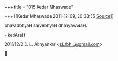 +++
title = "015 Kedar Mhaswade"

+++
[[Kedar Mhaswade	2011-12-09, 20:38:55 [Source](https://groups.google.com/g/samskrita/c/0UKbW_hqIFM)]]



bhavadbhyaH sarvebhyaH dhanyavAdaH.

  

\- kedAraH  
  

2011/12/2 S. L. Abhyankar \<[sl.abh...@gmail.com]()\>



